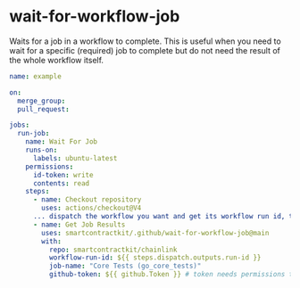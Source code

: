 # wait-for-workflow-job

Waits for a job in a workflow to complete.
This is useful when you need to wait for a specific (required) job to complete but do not need the result of the whole workflow itself.

```yaml
name: example

on:
  merge_group:
  pull_request:

jobs:
  run-job:
    name: Wait For Job
    runs-on:
      labels: ubuntu-latest
    permissions:
      id-token: write
      contents: read
    steps:
      - name: Checkout repository
        uses: actions/checkout@V4
      ... dispatch the workflow you want and get its workflow run id, then:
      - name: Get Job Results
        uses: smartcontractkit/.github/wait-for-workflow-job@main
        with:
          repo: smartcontractkit/chainlink
          workflow-run-id: ${{ steps.dispatch.outputs.run-id }}
          job-name: "Core Tests (go_core_tests)"
          github-token: ${{ github.Token }} # token needs permissions to read action results
```
